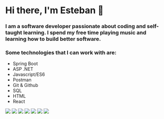 # Hi there, I'm **Esteban** 👋


### I am a software developer passionate about coding and self-taught learning. I spend my free time playing music and learning how to build better software. 


### Some technologies that I can work with are:


 
- Spring Boot
- ASP .NET
- Javascript/ES6 
- Postman 
- Git & Github 
- SQL 
- HTML
- React

 ![](https://img.icons8.com/color/48/000000/java-coffee-cup-logo--v1.png)
 ![](https://img.icons8.com/color/48/000000/html-5--v1.png)
 ![](https://img.icons8.com/color/48/000000/mysql-logo.png)
 ![](https://img.icons8.com/color/48/000000/git.png) 
 ![](https://img.icons8.com/color/48/000000/javascript--v1.png)
 ![](https://img.icons8.com/color/48/000000/spring-logo.png)
 ![](https://img.icons8.com/external-tal-revivo-shadow-tal-revivo/24/000000/external-postman-is-the-only-complete-api-development-environment-logo-shadow-tal-revivo.png)

